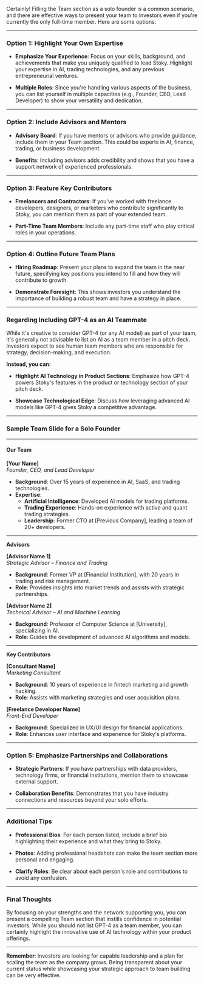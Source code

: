 Certainly! Filling the Team section as a solo founder is a common scenario, and there are effective ways to present your team to investors even if you're currently the only full-time member. Here are some options:

---

### **Option 1: Highlight Your Own Expertise**

- **Emphasize Your Experience**: Focus on your skills, background, and achievements that make you uniquely qualified to lead Stoky. Highlight your expertise in AI, trading technologies, and any previous entrepreneurial ventures.

- **Multiple Roles**: Since you're handling various aspects of the business, you can list yourself in multiple capacities (e.g., Founder, CEO, Lead Developer) to show your versatility and dedication.

---

### **Option 2: Include Advisors and Mentors**

- **Advisory Board**: If you have mentors or advisors who provide guidance, include them in your Team section. This could be experts in AI, finance, trading, or business development.

- **Benefits**: Including advisors adds credibility and shows that you have a support network of experienced professionals.

---

### **Option 3: Feature Key Contributors**

- **Freelancers and Contractors**: If you've worked with freelance developers, designers, or marketers who contribute significantly to Stoky, you can mention them as part of your extended team.

- **Part-Time Team Members**: Include any part-time staff who play critical roles in your operations.

---

### **Option 4: Outline Future Team Plans**

- **Hiring Roadmap**: Present your plans to expand the team in the near future, specifying key positions you intend to fill and how they will contribute to growth.

- **Demonstrate Foresight**: This shows investors you understand the importance of building a robust team and have a strategy in place.

---

### **Regarding Including GPT-4 as an AI Teammate**

While it's creative to consider GPT-4 (or any AI model) as part of your team, it's generally not advisable to list an AI as a team member in a pitch deck. Investors expect to see human team members who are responsible for strategy, decision-making, and execution.

**Instead, you can:**

- **Highlight AI Technology in Product Sections**: Emphasize how GPT-4 powers Stoky's features in the product or technology section of your pitch deck.

- **Showcase Technological Edge**: Discuss how leveraging advanced AI models like GPT-4 gives Stoky a competitive advantage.

---

### **Sample Team Slide for a Solo Founder**

---

#### **Our Team**

**[Your Name]**  
*Founder, CEO, and Lead Developer*

- **Background**: Over 15 years of experience in AI, SaaS, and trading technologies.
- **Expertise**:
  - **Artificial Intelligence**: Developed AI models for trading platforms.
  - **Trading Experience**: Hands-on experience with active and quant trading strategies.
  - **Leadership**: Former CTO at [Previous Company], leading a team of 20+ developers.

---

**Advisors**

**[Advisor Name 1]**  
*Strategic Advisor – Finance and Trading*

- **Background**: Former VP at [Financial Institution], with 20 years in trading and risk management.
- **Role**: Provides insights into market trends and assists with strategic partnerships.

**[Advisor Name 2]**  
*Technical Advisor – AI and Machine Learning*

- **Background**: Professor of Computer Science at [University], specializing in AI.
- **Role**: Guides the development of advanced AI algorithms and models.

---

**Key Contributors**

**[Consultant Name]**  
*Marketing Consultant*

- **Background**: 10 years of experience in fintech marketing and growth hacking.
- **Role**: Assists with marketing strategies and user acquisition plans.

**[Freelance Developer Name]**  
*Front-End Developer*

- **Background**: Specialized in UX/UI design for financial applications.
- **Role**: Enhances user interface and experience for Stoky's platforms.

---

### **Option 5: Emphasize Partnerships and Collaborations**

- **Strategic Partners**: If you have partnerships with data providers, technology firms, or financial institutions, mention them to showcase external support.

- **Collaboration Benefits**: Demonstrates that you have industry connections and resources beyond your solo efforts.

---

### **Additional Tips**

- **Professional Bios**: For each person listed, include a brief bio highlighting their experience and what they bring to Stoky.

- **Photos**: Adding professional headshots can make the team section more personal and engaging.

- **Clarify Roles**: Be clear about each person's role and contributions to avoid any confusion.

---

### **Final Thoughts**

By focusing on your strengths and the network supporting you, you can present a compelling Team section that instills confidence in potential investors. While you should not list GPT-4 as a team member, you can certainly highlight the innovative use of AI technology within your product offerings.

---

**Remember**: Investors are looking for capable leadership and a plan for scaling the team as the company grows. Being transparent about your current status while showcasing your strategic approach to team building can be very effective.